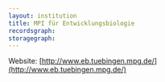 ```yaml
---
layout: institution
title: MPI für Entwicklungsbiologie
recordsgraph: 
storagegraph: 
---
```


Website: [http://www.eb.tuebingen.mpg.de/](http://www.eb.tuebingen.mpg.de/)
